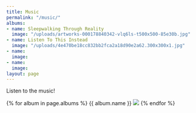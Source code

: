 ```yaml
---
title: Music
permalink: "/music/"
albums:
- name: Sleepwalking Through Reality
  image: "/uploads/artworks-000178840342-vlq6ls-t500x500-85e30b.jpg"
- name: Listen To This Instead
  image: "/uploads/4e470be18cc832bb2fca2a18d90e2a62.300x300x1.jpg"
- name: 
  image: 
- name: 
  image: 
layout: page
---
```


Listen to the music!

{% for album in page.albums %}
  {{ album.name }}
  <img src="{{ album.image }}" />
{% endfor %}